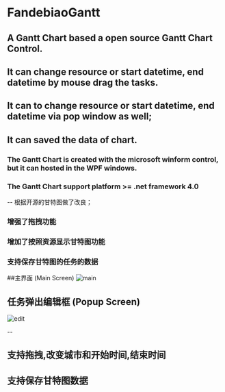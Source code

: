 # FandebiaoGantt
## A Gantt Chart based a open source Gantt Chart Control.
## It can change resource or start datetime, end datetime by mouse drag the tasks.
## It can to change resource or start datetime, end datetime via pop window as well;
## It can saved the data of chart.

### The Gantt Chart is created with the microsoft winform control, but it can hosted in the WPF windows.
### The Gantt Chart support platform >= .net framework 4.0



--
根据开源的甘特图做了改良；

### 增强了拖拽功能
### 增加了按照资源显示甘特图功能
### 支持保存甘特图的任务的数据

##主界面 (Main Screen)
![main](https://user-images.githubusercontent.com/39857470/168442454-e8d9f89d-70b6-483e-a0d9-25d712333248.PNG)

## 任务弹出编辑框 (Popup Screen)
![edit](https://user-images.githubusercontent.com/39857470/168442474-e961fd9d-8f74-4f88-9b82-824b002c0c4c.PNG)

--
## 支持拖拽,改变城市和开始时间,结束时间
## 支持保存甘特图数据


